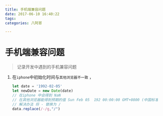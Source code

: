 ```yaml
---
title: 手机端兼容问题
date: 2017-06-10 16:40:22
tags:
categories: 八阿哥

---
```


# 手机端兼容问题

> 记录开发中遇到的手机兼容问题

1. 在`iphone`中初始化时间与`其他浏览器不一致` ，

   ```javascript
   let date = '1992-02-05'
   let newDate = new Date(date)
   // 在iphone 中会得到 NaN
   // 在其他浏览器能得到预期的值 Sun Feb 05  192 00:00:00 GMT+0800 (中国标准时间)
   // 解决办法 将 - 替换为 /
   data.replace(/-/g,"/")
   ```